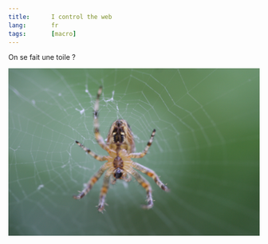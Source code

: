 ```yaml
--- 
title:      I control the web 
lang:       fr 
tags:       [macro]
---
```


On se fait une toile ?

![](I-control-the-web.jpg)
